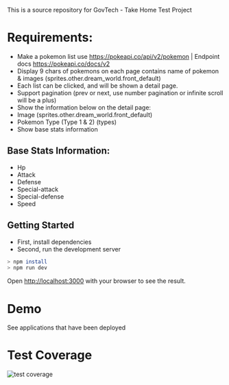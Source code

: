 This is a source repository for GovTech - Take Home Test Project

# Requirements:
- Make a pokemon list use https://pokeapi.co/api/v2/pokemon | 
  Endpoint docs https://pokeapi.co/docs/v2
- Display 9 chars of pokemons on each page contains name of pokemon & images
  (sprites.other.dream_world.front_default)
- Each list can be clicked, and will be shown a detail page.
- Support pagination (prev or next, use number pagination or infinite scroll will be a
  plus)
- Show the information below on the detail page:
- Image (sprites.other.dream_world.front_default)
- Pokemon Type (Type 1 & 2) (types)
- Show base stats information

## Base Stats Information:
- Hp
- Attack
- Defense
- Special-attack
- Special-defense
- Speed


## Getting Started

- First, install dependencies
- Second, run the development server

```bash
> npm install
> npm run dev
```

Open [http://localhost:3000](http://localhost:3000) with your browser to see the result.

# Demo
See applications that have been deployed 

# Test Coverage
![test coverage](https://github.com/musulton/govtech-testproject/blob/main/test-coverage.png?raw=true)
